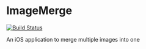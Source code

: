 # ImageMerge

[![Build Status](https://app.bitrise.io/app/5305b3ea27bbf00c/status.svg?token=AmI6J9ayyD16trE55EBAfQ&branch=master)](https://app.bitrise.io/app/5305b3ea27bbf00c)

An iOS application to merge multiple images into one
